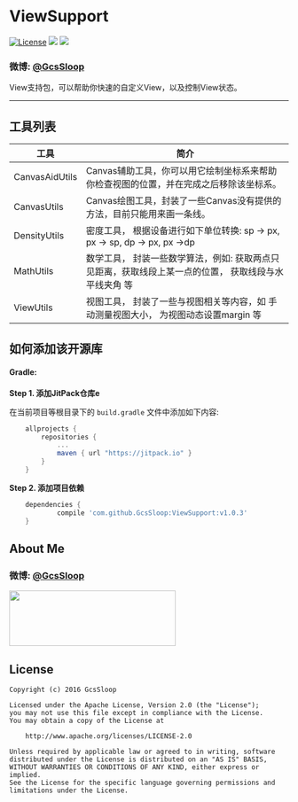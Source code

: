 # ViewSupport

[![License](https://img.shields.io/badge/license-Apache%202-green.svg)](https://www.apache.org/licenses/LICENSE-2.0)
![](https://img.shields.io/badge/Support-7%2B-green.svg)
[![](https://jitpack.io/v/GcsSloop/ViewSupport.svg)](https://jitpack.io/#GcsSloop/ViewSupport)

### 微博: [@GcsSloop](http://weibo.com/GcsSloop)

View支持包，可以帮助你快速的自定义View，以及控制View状态。

*****

## 工具列表

工具            | 简介
----------------|----------------------------------
CanvasAidUtils  | Canvas辅助工具，你可以用它绘制坐标系来帮助你检查视图的位置，并在完成之后移除该坐标系。
CanvasUtils     | Canvas绘图工具，封装了一些Canvas没有提供的方法，目前只能用来画一条线。
DensityUtils    | 密度工具， 根据设备进行如下单位转换: sp -> px, px -> sp, dp -> px, px ->dp
MathUtils       | 数学工具， 封装一些数学算法，例如: 获取两点只见距离，获取线段上某一点的位置， 获取线段与水平线夹角 等
ViewUtils       | 视图工具， 封装了一些与视图相关等内容，如 手动测量视图大小， 为视图动态设置margin 等



## 如何添加该开源库

#### Gradle:

**Step 1. 添加JitPack仓库e**

在当前项目等根目录下的 `build.gradle` 文件中添加如下内容:

``` gradle
	allprojects {
		repositories {
			...
			maven { url "https://jitpack.io" }
		}
	}
```

**Step 2. 添加项目依赖**

``` gradle
	dependencies {
	        compile 'com.github.GcsSloop:ViewSupport:v1.0.3'
	}
```

## About Me

### 微博: [@GcsSloop](http://weibo.com/GcsSloop)

<a href="https://github.com/GcsSloop/README/blob/master/README.md" target="_blank"> <img src="http://ww4.sinaimg.cn/large/005Xtdi2gw1f1qn89ihu3j315o0dwwjc.jpg" width=300 height=100 /> </a>

## License

```
Copyright (c) 2016 GcsSloop

Licensed under the Apache License, Version 2.0 (the "License");
you may not use this file except in compliance with the License.
You may obtain a copy of the License at

    http://www.apache.org/licenses/LICENSE-2.0

Unless required by applicable law or agreed to in writing, software
distributed under the License is distributed on an "AS IS" BASIS,
WITHOUT WARRANTIES OR CONDITIONS OF ANY KIND, either express or implied.
See the License for the specific language governing permissions and
limitations under the License.
```
